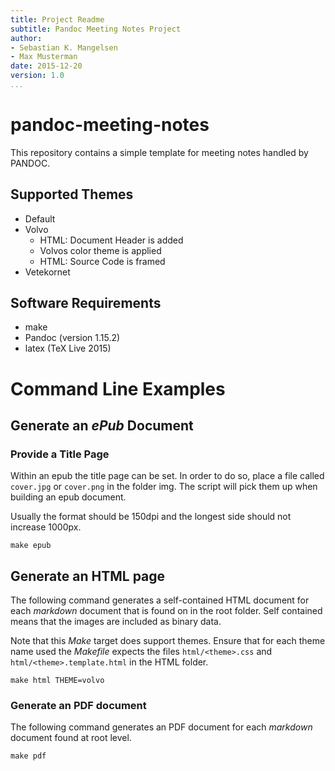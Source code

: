 ```yaml
---
title: Project Readme
subtitle: Pandoc Meeting Notes Project
author: 
- Sebastian K. Mangelsen
- Max Musterman
date: 2015-12-20
version: 1.0
...
```


# pandoc-meeting-notes
This repository contains a simple template for meeting notes handled by PANDOC.

## Supported Themes

* Default
* Volvo
    - HTML: Document Header is added
    - Volvos color theme is applied
    - HTML: Source Code is framed
* Vetekornet

## Software Requirements
* make
* Pandoc (version 1.15.2)
* latex (TeX  Live 2015)

# Command Line Examples

## Generate an _ePub_ Document

### Provide a Title Page
Within an epub the title page can be set. In order to do so, place a file called `cover.jpg` or `cover.png` in the folder img. The script will pick them up when building an epub document.

Usually the format should be 150dpi and the longest side should not increase 
1000px.

~~~~{.bash}
make epub
~~~~

## Generate an HTML page
The following command generates a self-contained HTML document for each _markdown_ document that is found on in the root folder. Self contained means that the images are included as binary data.

Note that this _Make_ target does support themes. Ensure that for each theme name used the _Makefile_ expects the files `html/<theme>.css` and `html/<theme>.template.html` in the HTML folder.

~~~~{.bash}
make html THEME=volvo
~~~~

### Generate an PDF document
The following command generates an PDF document for each _markdown_ document found at root level.

~~~~{.bash}
make pdf
~~~~